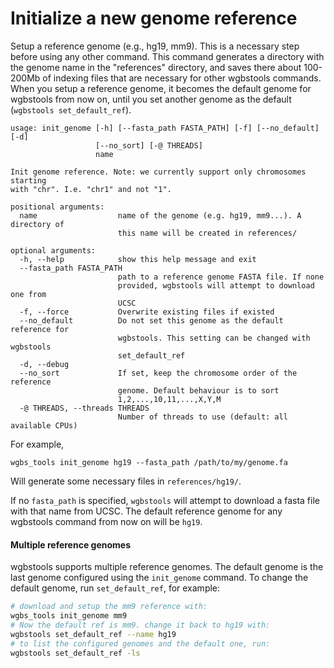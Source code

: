 # Initialize a new genome reference

Setup a reference genome (e.g., hg19, mm9). This is a necessary step before using any other command.
This command generates a directory with the genome name in the "references" directory, and saves there about 100-200Mb of indexing files that are necessary for other wgbstools commands.
When you setup a reference genome, it becomes the default genome for wgbstools from now on, until you set another genome as the default (`wgbstools set_default_ref`).

```
usage: init_genome [-h] [--fasta_path FASTA_PATH] [-f] [--no_default] [-d]
                   [--no_sort] [-@ THREADS]
                   name

Init genome reference. Note: we currently support only chromosomes starting
with "chr". I.e. "chr1" and not "1".

positional arguments:
  name                  name of the genome (e.g. hg19, mm9...). A directory of
                        this name will be created in references/

optional arguments:
  -h, --help            show this help message and exit
  --fasta_path FASTA_PATH
                        path to a reference genome FASTA file. If none
                        provided, wgbstools will attempt to download one from
                        UCSC
  -f, --force           Overwrite existing files if existed
  --no_default          Do not set this genome as the default reference for
                        wgbstools. This setting can be changed with wgbstools
                        set_default_ref
  -d, --debug
  --no_sort             If set, keep the chromosome order of the reference
                        genome. Default behaviour is to sort
                        1,2,...,10,11,...,X,Y,M
  -@ THREADS, --threads THREADS
                        Number of threads to use (default: all available CPUs)
```

For example,
```
wgbs_tools init_genome hg19 --fasta_path /path/to/my/genome.fa
```
Will generate some necessary files in `references/hg19/`.

If no `fasta_path` is specified, `wgbstools` will attempt to download a fasta file with that name from UCSC.
The default reference genome for any wgbstools command from now on will be `hg19`.

#### Multiple reference genomes
wgbstools supports multiple reference genomes. The default genome is the last genome configured using the `init_genome` command. To change the default genome, run `set_default_ref`, for example:
```bash
# download and setup the mm9 reference with:
wgbs_tools init_genome mm9
# Now the default ref is mm9. change it back to hg19 with:
wgbstools set_default_ref --name hg19
# to list the configured genomes and the default one, run:
wgbstools set_default_ref -ls
```
